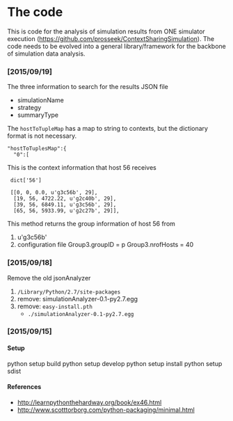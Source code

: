 # The code

This is code for the analysis of simulation results from ONE simulator execution (https://github.com/prosseek/ContextSharingSimulation).
The code needs to be evolved into a general library/framework for the backbone of simulation data analysis. 

### [2015/09/19]

The three information to search for the results JSON file

* simulationName
* strategy
* summaryType

The `hostToTupleMap` has a map to string to contexts, but the dictionary format is not necessary. 

    "hostToTuplesMap":{
      "0":[

This is the context information that host 56 receives

     dict['56']
    
     [[0, 0, 0.0, u'g3c56b', 29],
      [19, 56, 4722.22, u'g2c40b', 29],
      [39, 56, 6849.11, u'g3c56b', 29],
      [65, 56, 5933.99, u'g2c27b', 29]],

  This method returns the group information of host 56 from
  1. u'g3c56b'
  2. configuration file
     Group3.groupID = p
     Group3.nrofHosts = 40


### [2015/09/18]

Remove the old jsonAnalyzer

1. `/Library/Python/2.7/site-packages`
2. remove: simulationAnalyzer-0.1-py2.7.egg
3. remove: `easy-install.pth`
    * `./simulationAnalyzer-0.1-py2.7.egg`

### [2015/09/15]

#### Setup

python setup build
python setup develop
python setup install
python setup sdist

#### References

* <http://learnpythonthehardway.org/book/ex46.html>
* <http://www.scotttorborg.com/python-packaging/minimal.html>
